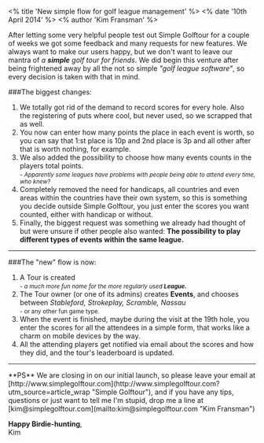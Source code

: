 <% title 'New simple flow for golf league management' %>
<% date '10th April 2014' %>
<% author 'Kim Fransman' %>


After letting some very helpful people test out Simple Golftour for a couple of weeks we got some feedback and many requests for new features. We always want to make our users happy, but we don't want to leave our mantra of _a **simple** golf tour for friends_.
We did begin this venture after being frightened away by all the not so simple <em>"golf league software"</em>, so every decision is taken with that in mind.

###The biggest changes:
<ol>
  <li>We totally got rid of the demand to record scores for every hole. Also the registering of puts where cool, but never used, so we scrapped that as well.</li>

  <li>You now can enter how many points the place in each event is worth, so you can say that 1:st place is 10p and 2nd place is 3p and all other after that is worth nothing, for example.</li>

  <li>We also added the possibility to choose how many events counts in the players total points. <br /><small><em>- Apparently some leagues have problems with people being able to attend every time, who knew?</em></small></li>

  <li>Completely removed the need for handicaps, all countries and even areas within the countries have their own system, so this is something you decide outside Simple Golftour, you just enter the scores you want counted, either with handicap or without.</li>

  <li>Finally, the biggest request was something we already had thought of but were unsure if other people also wanted: <strong>The possibility to play different types of events within the same league.</strong></li>
</ol>

<hr />

###The "new" flow is now:
<ol>
  <li>A Tour is created <br /><em><small>- a much more fun name for the more regularly used <strong>League.</strong></small></em></li>
  <li>The Tour owner (or one of its admins) creates <strong>Events</strong>, and chooses between <em>Stableford, Strokeplay, Scramble, Nassau</em>
  <br /><small> - or any other fun game type.</small></li>
  <li>When the event is finished, maybe during the visit at the 19th hole, you enter the scores for all the attendees in a simple form, that works like a charm on mobile devices by the way.</li>
  <li>All the attending players get notified via email about the scores and how they did, and the tour's leaderboard is updated.</li>
</ol>


<hr />
**PS**
We are closing in on our initial launch, so please leave your email at [http://www.simplegolftour.com](http://www.simplegolftour.com?utm_source=article_wrap "Simple Golftour"), and if you have any tips, questions or just want to tell me I'm stupid, drop me a line at [kim@simplegolftour.com](mailto:kim@simplegolftour.com "Kim Fransman")

**Happy Birdie-hunting**,<br />Kim
